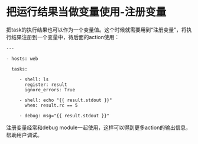 # 把运行结果当做变量使用-注册变量

把task的执行结果也可以作为一个变量值。这个时候就需要用到“注册变量”，将执行结果注册到一个变量中，待后面的action使用：

```
---

- hosts: web

  tasks:

     - shell: ls
       register: result
       ignore_errors: True

     - shell: echo "{{ result.stdout }}"
       when: result.rc == 5

     - debug: msg="{{ result.stdout }}"
```

注册变量经常和debug module一起使用，这样可以得到更多action的输出信息，帮助用户调试。


